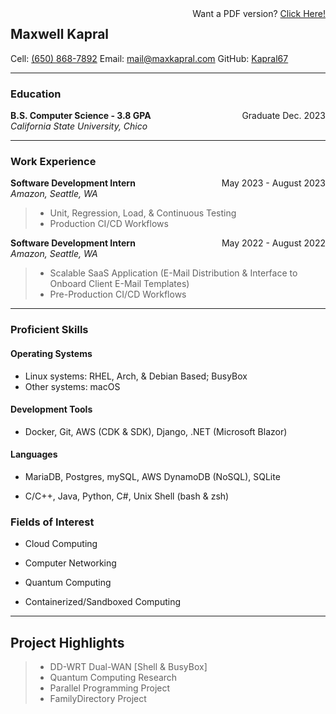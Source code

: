 <div style="float:right">Want a PDF version? <a href="https://github.com/Kapral67/Resume/releases/latest/download/CSCI_mkapral_12-2023.pdf">Click Here!</a></div>

## Maxwell Kapral

Cell: [(650) 868-7892](tel:+16508687892)	Email: [mail@maxkapral.com](mailto:mail@maxkapral.com)	GitHub: [Kapral67](https://github.com/Kapral67)

---

### Education

<div style="float:right;">Graduate Dec. 2023</div><div style="font-weight:bold;">B.S. Computer Science - 3.8 GPA</div>
<div><i>California State University, Chico</i></div>

---

### Work Experience

<div style="float: right">May 2023 - August 2023</div><div style="font-weight: bold;">Software Development Intern</div>
<div><i>Amazon, Seattle, WA</i></div>

> - Unit, Regression, Load, & Continuous Testing
> - Production CI/CD Workflows

<div style="float: right">May 2022 - August 2022</div><div style="font-weight: bold;">Software Development Intern</div>
<div><i>Amazon, Seattle, WA</i></div>

> - Scalable SaaS Application (E-Mail Distribution & Interface to Onboard Client E-Mail Templates)
> - Pre-Production CI/CD Workflows

---

### Proficient Skills

#### Operating Systems

- Linux systems: RHEL, Arch, & Debian Based; BusyBox
- Other systems: macOS

#### Development Tools

- Docker, Git, AWS (CDK & SDK), Django, .NET (Microsoft Blazor)

#### Languages

- MariaDB, Postgres, mySQL, AWS DynamoDB (NoSQL), SQLite

- C/C++, Java, Python, C#, Unix Shell (bash & zsh)

### Fields of Interest

- Cloud Computing

- Computer Networking

- Quantum Computing

- Containerized/Sandboxed Computing

---

## Project Highlights

> - DD-WRT Dual-WAN [Shell & BusyBox]
> - Quantum Computing Research
> - Parallel Programming Project
> - FamilyDirectory Project
